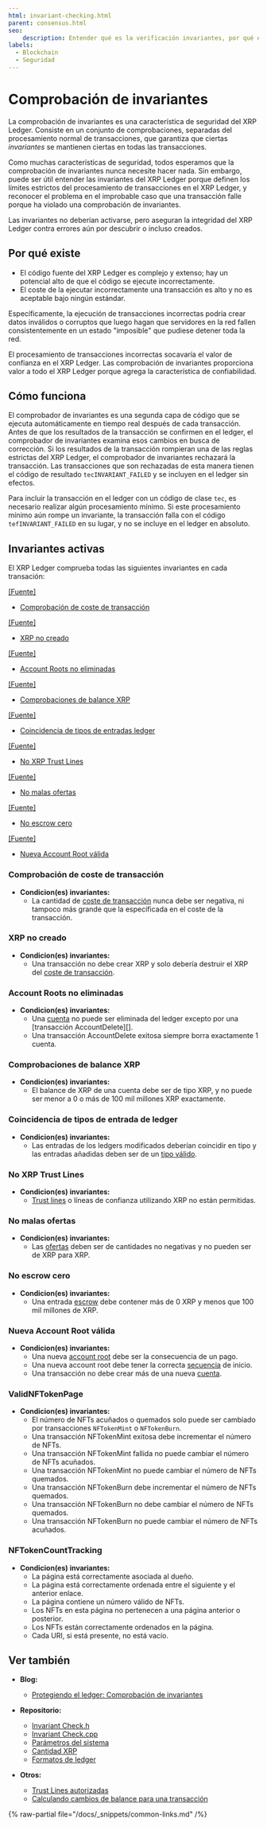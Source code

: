 ```yaml
---
html: invariant-checking.html
parent: consensus.html
seo:
    description: Entender qué es la verificación invariantes, por qué existe, cómo funciona, y qué comprobaciones de invariantes están activas.
labels:
  - Blockchain
  - Seguridad
---
```

# Comprobación de invariantes

La comprobación de invariantes es una característica de seguridad del XRP Ledger. Consiste en un conjunto de comprobaciones, separadas del procesamiento normal de transacciones, que garantiza que ciertas _invariantes_ se mantienen ciertas en todas las transacciones.

Como muchas características de seguridad, todos esperamos que la comprobación de invariantes nunca necesite hacer nada. Sin embargo, puede ser útil entender las invariantes del XRP Ledger porque definen los límites estrictos del procesamiento de transacciones en el XRP Ledger, y reconocer el problema en el improbable caso que una transacción falle porque ha violado una comprobación de invariantes.

Las invariantes no deberían activarse, pero aseguran la integridad del XRP Ledger contra errores aún por descubrir o incluso creados.


## Por qué existe

- El código fuente del XRP Ledger es complejo y extenso; hay un potencial alto de que el código se ejecute incorrectamente.
- El coste de la ejecutar incorrectamente una transacción es alto y no es aceptable bajo ningún estándar.

Específicamente, la ejecución de transacciones incorrectas podría crear datos inválidos o corruptos que luego hagan que servidores en la red fallen consistentemente en un estado "imposible" que pudiese detener toda la red.

El procesamiento de transacciones incorrectas socavaría el valor de confianza en el XRP Ledger. Las comprobación de invariantes proporciona valor a todo el XRP Ledger porque agrega la característica de confiabilidad.



## Cómo funciona

El comprobador de invariantes es una segunda capa de código que se ejecuta automáticamente en tiempo real después de cada transacción. Antes de que los resultados de la transacción se confirmen en el ledger, el comprobador de invariantes examina esos cambios en busca de corrección. Si los resultados de la transacción rompieran una de las reglas estrictas del XRP Ledger, el comprobador de invariantes rechazará la transacción. Las transacciones que son rechazadas de esta manera tienen el código de resultado `tecINVARIANT_FAILED` y se incluyen en el ledger sin efectos.

Para incluir la transacción en el ledger con un código de clase `tec`, es necesario realizar algún procesamiento mínimo. Si este procesamiento mínimo aún rompe un invariante, la transacción falla con el código `tefINVARIANT_FAILED` en su lugar, y no se incluye en el ledger en absoluto.


## Invariantes activas

El XRP Ledger comprueba todas las siguientes invariantes en cada transación:

[[Fuente]](https://github.com/XRPLF/rippled/blob/1e01cd34f7a216092ed779f291b43324c167167a/src/xrpld/app/tx/detail/InvariantCheck.h#L92 "Fuente")

- [Comprobación de coste de transacción](#comprobación-de-coste-de-transacción)

[[Fuente]](https://github.com/XRPLF/rippled/blob/1e01cd34f7a216092ed779f291b43324c167167a/src/xrpld/app/tx/detail/InvariantCheck.h#L118 "Fuente")

- [XRP no creado](#xrp-no-creado)

[[Fuente]](https://github.com/XRPLF/rippled/blob/1e01cd34f7a216092ed779f291b43324c167167a/src/xrpld/app/tx/detail/InvariantCheck.h#L146 "Fuente")

- [Account Roots no eliminadas](#account-roots-no-eliminadas)

[[Fuente]](https://github.com/XRPLF/rippled/blob/1e01cd34f7a216092ed779f291b43324c167167a/src/xrpld/app/tx/detail/InvariantCheck.h#L203 "Fuente")

- [Comprobaciones de balance XRP](#comprobaciones-de-balance-XRP)

[[Fuente]](https://github.com/XRPLF/rippled/blob/1e01cd34f7a216092ed779f291b43324c167167a/src/xrpld/app/tx/detail/InvariantCheck.h#L227 "Fuente")

- [Coincidencia de tipos de entradas ledger](#coincidencia-de-tipos-de-entradas-de-ledger)

[[Fuente]](https://github.com/XRPLF/rippled/blob/1e01cd34f7a216092ed779f291b43324c167167a/src/xrpld/app/tx/detail/InvariantCheck.h#L254 "Fuente")

- [No XRP Trust Lines](#no-xrp-trust-lines)

[[Fuente]](https://github.com/XRPLF/rippled/blob/1e01cd34f7a216092ed779f291b43324c167167a/src/xrpld/app/tx/detail/InvariantCheck.h#L389 "Fuente")

- [No malas ofertas](#no-malas-ofertas)

[[Fuente]](https://github.com/XRPLF/rippled/blob/1e01cd34f7a216092ed779f291b43324c167167a/src/xrpld/app/tx/detail/InvariantCheck.h#L413 "Fuente")

- [No escrow cero](#no-escrow-cero)

[[Fuente]](https://github.com/XRPLF/rippled/blob/1e01cd34f7a216092ed779f291b43324c167167a/src/xrpld/app/tx/detail/InvariantCheck.h#L438 "Fuente")

- [Nueva Account Root válida](#nueva-account-root-válida)


### Comprobación de coste de transacción

- **Condicion(es) invariantes:**
    - La cantidad de [coste de transacción](../transactions/transaction-cost.md) nunca debe ser negativa, ni tampoco más grande que la especificada en el coste de la transacción.


### XRP no creado

- **Condicion(es) invariantes:**
    - Una transacción no debe crear XRP y solo debería destruir el XRP del [coste de transacción](../transactions/transaction-cost.md).


### Account Roots no eliminadas

- **Condicion(es) invariantes:**
    - Una [cuenta](../accounts/index.md) no puede ser eliminada del ledger excepto por una [transacción AccountDelete][].
    - Una transacción AccountDelete exitosa siempre borra exactamente 1 cuenta.


### Comprobaciones de balance XRP

- **Condicion(es) invariantes:**
    - El balance de XRP de una cuenta debe ser de tipo XRP, y no puede ser menor a 0 o más de 100 mil millones XRP exactamente.


### Coincidencia de tipos de entrada de ledger

- **Condicion(es) invariantes:**
    - Las entradas de los ledgers modificados deberían coincidir en tipo y las entradas añadidas deben ser de un [tipo válido](../../references/protocol/ledger-data/ledger-entry-types/index.md).


### No XRP Trust Lines

- **Condicion(es) invariantes:**
    - [Trust lines](../tokens/fungible-tokens/index.md) o líneas de confianza utilizando XRP no están permitidas.


### No malas ofertas

- **Condicion(es) invariantes:**
    - Las [ofertas](../../references/protocol/ledger-data/ledger-entry-types/offer.md) deben ser de cantidades no negativas y no pueden ser de XRP para XRP.


### No escrow cero

- **Condicion(es) invariantes:**
    - Una entrada [escrow](../../references/protocol/ledger-data/ledger-entry-types/escrow.md) debe contener más de 0 XRP y menos que 100 mil millones de XRP.


### Nueva Account Root válida

- **Condicion(es) invariantes:**
    - Una nueva [account root](../../references/protocol/ledger-data/ledger-entry-types/accountroot.md) debe ser la consecuencia de un pago.
    - Una nueva account root debe tener la correcta [secuencia](../../references/protocol/data-types/basic-data-types.md#account-sequence) de inicio.
    - Una transacción no debe crear más de una nueva [cuenta](../accounts/index.md).

### ValidNFTokenPage

- **Condicion(es) invariantes:**
    - El número de NFTs acuñados o quemados solo puede ser cambiado por transacciones `NFTokenMint` o `NFTokenBurn`.
    - Una transacción NFTokenMint exitosa debe incrementar el número de NFTs.
    - Una transacción NFTokenMint fallida no puede cambiar el número de NFTs acuñados.
    - Una transacción NFTokenMint no puede cambiar el número de NFTs quemados.
    - Una transacción NFTokenBurn debe incrementar el número de NFTs quemados.
    - Una transacción NFTokenBurn no debe cambiar el número de NFTs quemados.
    - Una transacción NFTokenBurn no puede cambiar el número de NFTs acuñados.

### NFTokenCountTracking

- **Condicion(es) invariantes:**
    - La página está correctamente asociada al dueño.
    - La página está correctamente ordenada entre el siguiente y el anterior enlace.
    - La página contiene un número válido de NFTs.
    - Los NFTs en esta página no pertenecen a una página anterior o posterior.
    - Los NFTs están correctamente ordenados en la página.
    - Cada URI, si está presente, no está vacío.

## Ver también

- **Blog:**
    - [Protegiendo el ledger: Comprobación de invariantes](https://xrpl.org/blog/2017/invariant-checking.html)

- **Repositorio:**
    - [Invariant Check.h](https://github.com/XRPLF/rippled/blob/1e01cd34f7a216092ed779f291b43324c167167a/src/xrpld/app/tx/detail/InvariantCheck.h)
    - [Invariant Check.cpp](https://github.com/XRPLF/rippled/blob/1e01cd34f7a216092ed779f291b43324c167167a/src/xrpld/app/tx/detail/InvariantCheck.cpp)
    - [Parámetros del sistema](https://github.com/XRPLF/rippled/blob/1e01cd34f7a216092ed779f291b43324c167167a/include/xrpl/protocol/SystemParameters.h#L44)
    - [Cantidad XRP](https://github.com/XRPLF/rippled/blob/1e01cd34f7a216092ed779f291b43324c167167a/include/xrpl/protocol/XRPAmount.h#L252)
    - [Formatos de ledger](https://github.com/XRPLF/rippled/blob/1e01cd34f7a216092ed779f291b43324c167167a/include/xrpl/protocol/LedgerFormats.h#L53-L117)


- **Otros:**
    - [Trust Lines autorizadas](../tokens/fungible-tokens/authorized-trust-lines.md)
    - [Calculando cambios de balance para una transacción](https://xrpl.org/blog/2015/calculating-balance-changes-for-a-transaction.html#calculating-balance-changes-for-a-transaction)

{% raw-partial file="/docs/_snippets/common-links.md" /%}
